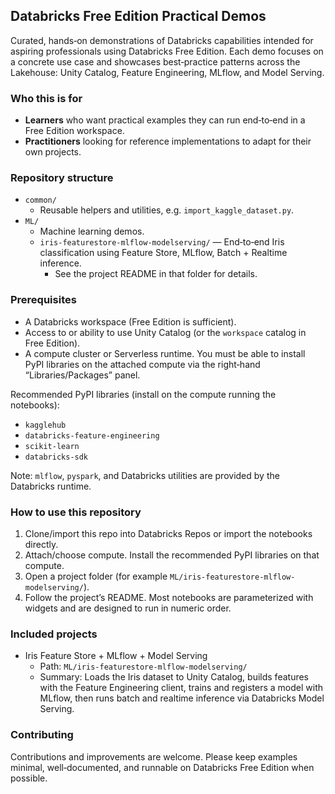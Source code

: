 ## Databricks Free Edition Practical Demos

Curated, hands‑on demonstrations of Databricks capabilities intended for aspiring professionals using Databricks Free Edition. Each demo focuses on a concrete use case and showcases best‑practice patterns across the Lakehouse: Unity Catalog, Feature Engineering, MLflow, and Model Serving.

### Who this is for
- **Learners** who want practical examples they can run end‑to‑end in a Free Edition workspace.
- **Practitioners** looking for reference implementations to adapt for their own projects.

### Repository structure
- `common/`
  - Reusable helpers and utilities, e.g. `import_kaggle_dataset.py`.
- `ML/`
  - Machine learning demos.
  - `iris-featurestore-mlflow-modelserving/` — End‑to‑end Iris classification using Feature Store, MLflow, Batch + Realtime inference.
    - See the project README in that folder for details.

### Prerequisites
- A Databricks workspace (Free Edition is sufficient).
- Access to or ability to use Unity Catalog (or the `workspace` catalog in Free Edition).
- A compute cluster or Serverless runtime. You must be able to install PyPI libraries on the attached compute via the right‑hand “Libraries/Packages” panel.

Recommended PyPI libraries (install on the compute running the notebooks):
- `kagglehub`
- `databricks-feature-engineering`
- `scikit-learn`
- `databricks-sdk`

Note: `mlflow`, `pyspark`, and Databricks utilities are provided by the Databricks runtime.

### How to use this repository
1. Clone/import this repo into Databricks Repos or import the notebooks directly.
2. Attach/choose compute. Install the recommended PyPI libraries on that compute.
3. Open a project folder (for example `ML/iris-featurestore-mlflow-modelserving/`).
4. Follow the project’s README. Most notebooks are parameterized with widgets and are designed to run in numeric order.

### Included projects
- Iris Feature Store + MLflow + Model Serving
  - Path: `ML/iris-featurestore-mlflow-modelserving/`
  - Summary: Loads the Iris dataset to Unity Catalog, builds features with the Feature Engineering client, trains and registers a model with MLflow, then runs batch and realtime inference via Databricks Model Serving.

### Contributing
Contributions and improvements are welcome. Please keep examples minimal, well‑documented, and runnable on Databricks Free Edition when possible.


